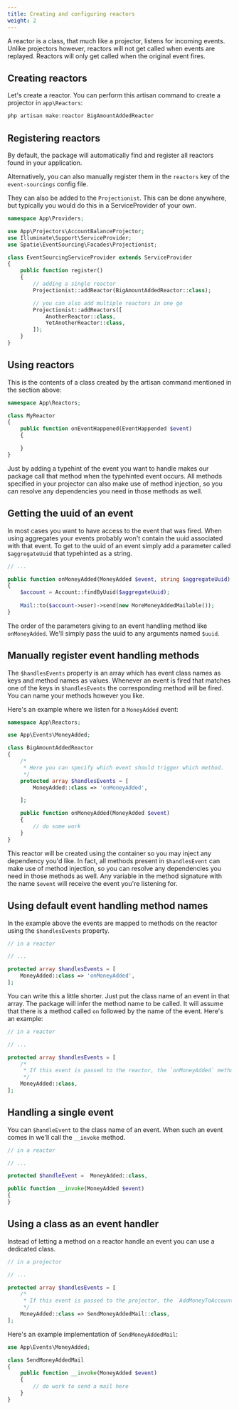 ```yaml
---
title: Creating and configuring reactors
weight: 2
---
```


A reactor is a class, that much like a projector, listens for incoming events. Unlike projectors however, reactors will not get called when events are replayed. Reactors will only get called when the original event fires.

## Creating reactors

Let's create a reactor. You can perform this artisan command to create a projector in `app\Reactors`:

```php
php artisan make:reactor BigAmountAddedReactor
```

## Registering reactors

By default, the package will automatically find and register all reactors found in your application.

Alternatively, you can also manually register them in the `reactors` key of the `event-sourcings` config file.

They can also be added to the `Projectionist`. This can be done anywhere, but typically you would do this in a ServiceProvider of your own.

```php
namespace App\Providers;

use App\Projectors\AccountBalanceProjector;
use Illuminate\Support\ServiceProvider;
use Spatie\EventSourcing\Facades\Projectionist;

class EventSourcingServiceProvider extends ServiceProvider
{
    public function register()
    {
        // adding a single reactor
        Projectionist::addReactor(BigAmountAddedReactor::class);

        // you can also add multiple reactors in one go
        Projectionist::addReactors([
            AnotherReactor::class,
            YetAnotherReactor::class,
        ]);
    }
}
```

## Using reactors

This is the contents of a class created by the artisan command mentioned in the section above:

```php
namespace App\Reactors;

class MyReactor
{
    public function onEventHappened(EventHappended $event)
    {

    }
}
```

Just by adding a typehint of the event you want to handle makes our package call that method when the typehinted event occurs. All methods specified in your projector can also make use of method injection, so you can resolve any dependencies you need in those methods as well.

## Getting the uuid of an event

In most cases you want to have access to the event that was fired. When using aggregates your events probably won't contain the uuid associated with that event. To get to the uuid of an event simply add a parameter called `$aggregateUuid` that typehinted as a string. 

```php
// ...

public function onMoneyAdded(MoneyAdded $event, string $aggregateUuid)
{
    $account = Account::findByUuid($aggregateUuid);
    
    Mail::to($account->user)->send(new MoreMoneyAddedMailable());
}
```

The order of the parameters giving to an event handling method like `onMoneyAdded`. We'll simply pass the uuid to any arguments named `$uuid`.

## Manually register event handling methods

The `$handlesEvents` property is an array which has event class names as keys and method names as values. Whenever an event is fired that matches one of the keys in `$handlesEvents` the corresponding method will be fired. You can name your methods however you like.

Here's an example where we listen for a `MoneyAdded` event:

```php
namespace App\Reactors;

use App\Events\MoneyAdded;

class BigAmountAddedReactor
{
    /*
     * Here you can specify which event should trigger which method.
     */
    protected array $handlesEvents = [
        MoneyAdded::class => 'onMoneyAdded',

    ];

    public function onMoneyAdded(MoneyAdded $event)
    {
        // do some work
    }
}
```

This reactor will be created using the container so you may inject any dependency you'd like. In fact, all methods present in `$handlesEvent` can make use of method injection, so you can resolve any dependencies you need in those methods as well. Any variable in the method signature with the name `$event` will receive the event you're listening for.

## Using default event handling method names

In the example above the events are mapped to methods on the reactor using the `$handlesEvents` property.

```php
// in a reactor

// ...

protected array $handlesEvents = [
    MoneyAdded::class => 'onMoneyAdded',
];
```

You can write this a little shorter. Just put the class name of an event in that array. The package will infer the method name to be called. It will assume that there is a method called `on` followed by the name of the event. Here's an example:

```php
// in a reactor

// ...

protected array $handlesEvents = [
    /*
     * If this event is passed to the reactor, the `onMoneyAdded` method will be called.
     */ 
    MoneyAdded::class,
];
```

## Handling a single event

You can `$handleEvent` to the class name of an event. When such an event comes in we'll call the `__invoke` method. 

```php
// in a reactor

// ...

protected $handleEvent =  MoneyAdded::class,

public function __invoke(MoneyAdded $event)
{
}
```

## Using a class as an event handler

Instead of letting a method on a reactor handle an event you can use a dedicated class.

```php
// in a projector

// ...

protected array $handlesEvents = [
    /*
     * If this event is passed to the projector, the `AddMoneyToAccount` class will be called.
     */ 
    MoneyAdded::class => SendMoneyAddedMail::class,
];
```

Here's an example implementation of `SendMoneyAddedMail`:

```php
use App\Events\MoneyAdded;

class SendMoneyAddedMail
{
    public function __invoke(MoneyAdded $event)
    {
        // do work to send a mail here
    }
}
```
